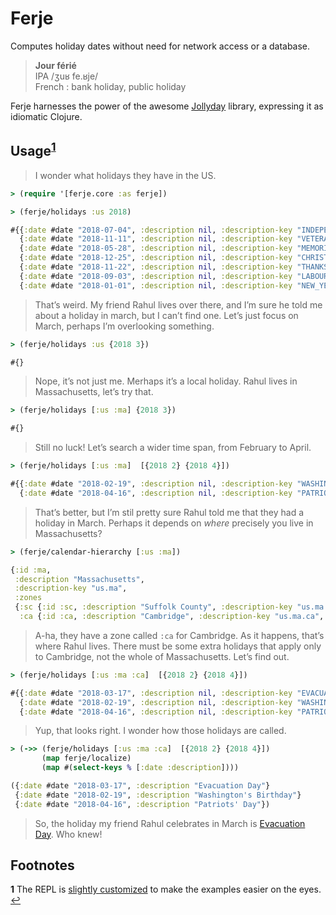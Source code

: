 # Ferje

Computes holiday dates without need for network access or a database.

> **Jour férié**  
> IPA /ʒuʁ fe.ʁje/  
> French : bank holiday, public holiday

Ferje harnesses the power of the awesome [Jollyday](http://jollyday.sourceforge.net) library,
expressing it as idiomatic Clojure.

## Usage<sup id="a1">[1](#f1)</sup>

> I wonder what holidays they have in the US.

``` clojure
> (require '[ferje.core :as ferje])

> (ferje/holidays :us 2018)

#{{:date #date "2018-07-04", :description nil, :description-key "INDEPENDENCE", :official? true}
  {:date #date "2018-11-11", :description nil, :description-key "VETERANS", :official? true}
  {:date #date "2018-05-28", :description nil, :description-key "MEMORIAL", :official? true}
  {:date #date "2018-12-25", :description nil, :description-key "CHRISTMAS", :official? true}
  {:date #date "2018-11-22", :description nil, :description-key "THANKSGIVING", :official? true}
  {:date #date "2018-09-03", :description nil, :description-key "LABOUR_DAY", :official? true}
  {:date #date "2018-01-01", :description nil, :description-key "NEW_YEAR", :official? true}}
```

> That’s weird. My friend Rahul lives over there, and I’m sure he told me about a holiday in march,
> but I can’t find one. Let’s just focus on March, perhaps I’m overlooking something.

``` clojure
> (ferje/holidays :us {2018 3})

#{}
```

> Nope, it’s not just me. Merhaps it’s a local holiday. Rahul lives in Massachusetts, let’s try that.

``` clojure
> (ferje/holidays [:us :ma] {2018 3})

#{}
```

> Still no luck! Let’s search a wider time span, from February to April.

``` clojure
> (ferje/holidays [:us :ma]  [{2018 2} {2018 4}])

#{{:date #date "2018-02-19", :description nil, :description-key "WASHINGTONS_BIRTHDAY", :official? true}
  {:date #date "2018-04-16", :description nil, :description-key "PATRIOT", :official? true}}
```

> That’s better, but I’m stil pretty sure Rahul told me that they had a holiday in March.
> Perhaps it depends on *where* precisely you live in Massachusetts?

``` clojure
> (ferje/calendar-hierarchy [:us :ma])

{:id :ma,
 :description "Massachusetts",
 :description-key "us.ma",
 :zones
 {:sc {:id :sc, :description "Suffolk County", :description-key "us.ma.sc", :zones nil},
  :ca {:id :ca, :description "Cambridge", :description-key "us.ma.ca", :zones nil}}}
```

> A-ha, they have a zone called `:ca` for Cambridge. As it happens, that’s where Rahul lives.
> There must be some extra holidays that apply only to Cambridge, not the whole of Massachusetts.
> Let’s find out.

```clojure
> (ferje/holidays [:us :ma :ca]  [{2018 2} {2018 4}])

#{{:date #date "2018-03-17", :description nil, :description-key "EVACUATION", :official? true}
  {:date #date "2018-02-19", :description nil, :description-key "WASHINGTONS_BIRTHDAY", :official? true}
  {:date #date "2018-04-16", :description nil, :description-key "PATRIOT", :official? true}}
```

> Yup, that looks right. I wonder how those holidays are called.

``` clojure
> (->> (ferje/holidays [:us :ma :ca]  [{2018 2} {2018 4}]) 
       (map ferje/localize) 
	   (map #(select-keys % [:date :description])))

({:date #date "2018-03-17", :description "Evacuation Day"}
 {:date #date "2018-02-19", :description "Washington's Birthday"}
 {:date #date "2018-04-16", :description "Patriots' Day"})
```

> So, the holiday my friend Rahul celebrates in March is 
> [Evacuation Day](https://en.wikipedia.org/wiki/Evacuation_Day_(Massachusetts)).
> Who knew!

## Footnotes

<b id="f1">1</b> The REPL is [slightly customized](doc/repl-setup-for-samples.md)
to make the examples easier on the eyes. [↩](#a1)

